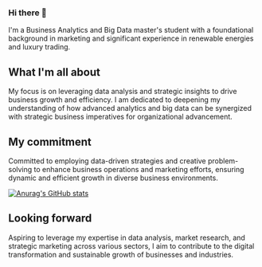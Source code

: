 ### Hi there 👋

I'm a Business Analytics and Big Data master's student with a foundational background in marketing and significant experience in renewable energies and luxury trading.

## What I'm all about

My focus is on leveraging data analysis and strategic insights to drive business growth and efficiency. I am dedicated to deepening my understanding of how advanced analytics and big data can be synergized with strategic business imperatives for organizational advancement.

## My commitment

Committed to employing data-driven strategies and creative problem-solving to enhance business operations and marketing efforts, ensuring dynamic and efficient growth in diverse business environments.

[![Anurag's GitHub stats](https://github-readme-stats.vercel.app/api?username=alvaroserranozaldo)](https://github.com/anuraghazra/github-readme-stats)

## Looking forward

Aspiring to leverage my expertise in data analysis, market research, and strategic marketing across various sectors, I aim to contribute to the digital transformation and sustainable growth of businesses and industries.
